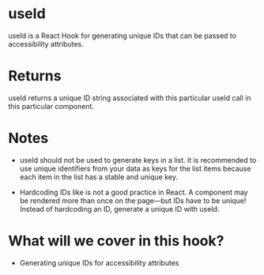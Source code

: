 # useId

useId is a React Hook for generating unique IDs that can be passed to accessibility attributes.

# Returns

useId returns a unique ID string associated with this particular useId call in this particular component.

# Notes

- useId should not be used to generate keys in a list. it is recommended to use unique identifiers from your data as keys for the list items because each item in the list has a stable and unique key.

- Hardcoding IDs like is not a good practice in React. A component may be rendered more than once on the page—but IDs have to be unique! Instead of hardcoding an ID, generate a unique ID with useId.

# What will we cover in this hook?

- Generating unique IDs for accessibility attributes
